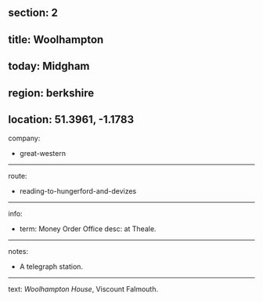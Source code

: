 section: 2
----
title: Woolhampton
----
today: Midgham
----
region: berkshire
----
location: 51.3961, -1.1783
----
company:
- great-western
----
route:
- reading-to-hungerford-and-devizes
----
info:
- term: Money Order Office
  desc: at Theale.
----
notes:
- A telegraph station.
----
text: *Woolhampton House*, Viscount Falmouth.
